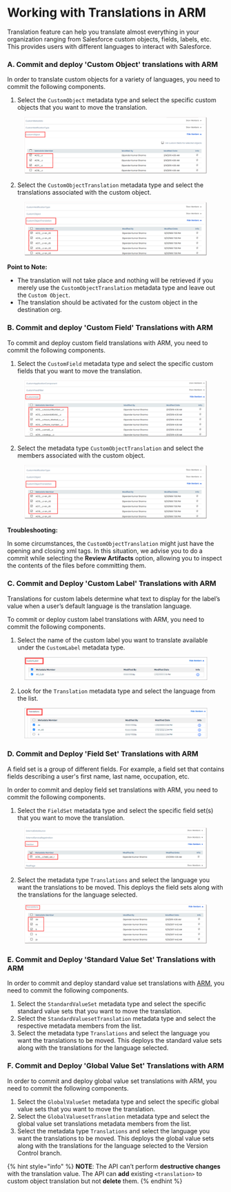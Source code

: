 # Working with Translations in ARM

Translation feature can help you translate almost everything in your organization ranging from Salesforce custom objects, fields, labels, etc. This provides users with different languages to interact with Salesforce.

### A. Commit and deploy 'Custom Object' translations with ARM <a href="#a-commit-and-deploy-custom-object-translations-with-arm" id="a-commit-and-deploy-custom-object-translations-with-arm"></a>

In order to translate custom objects for a variety of languages, you need to commit the following components.

1. Select the `CustomObject` metadata type and select the specific custom objects that you want to move the translation.

<figure><img src="../../../../.gitbook/assets/image (2) (1) (1) (1) (1) (1) (1) (1) (1) (1) (1) (1) (1) (1) (1) (1) (1) (1) (1) (1) (1) (1) (1) (1) (1) (1) (1) (1) (1) (1) (1) (1) (1) (1) (1) (1) (1) (1) (1) (1) (1) (1) (1) (1).png" alt=""><figcaption></figcaption></figure>

2. Select the `CustomObjectTranslation` metadata type and select the translations associated with the custom object.

<figure><img src="../../../../.gitbook/assets/image (3) (1) (1) (1) (1) (1) (1) (1) (1) (1) (1) (1) (1) (1) (1) (1) (1) (1) (1) (1) (1) (1) (1) (1) (1) (1) (1) (1) (1) (1) (1) (1) (1) (1) (1) (1) (1) (1) (1).png" alt=""><figcaption></figcaption></figure>

**Point to Note:**

* The translation will not take place and nothing will be retrieved if you merely use the `CustomObjectTranslation` metadata type and leave out the `Custom Object`.
* The translation should be activated for the custom object in the destination org.

### B. Commit and deploy 'Custom Field' Translations with ARM <a href="#b-commit-and-deploy-custom-field-translations-with-arm" id="b-commit-and-deploy-custom-field-translations-with-arm"></a>

To commit and deploy custom field translations with ARM, you need to commit the following components.

1. Select the `CustomField` metadata type and select the specific custom fields that you want to move the translation.

<figure><img src="../../../../.gitbook/assets/image (4) (1) (1) (1) (1) (1) (1) (1) (1) (1) (1) (1) (1) (1) (1) (1) (1) (1) (1) (1) (1) (1) (1) (1) (1) (1) (1) (1) (1) (1) (1) (1) (1) (1) (1).png" alt=""><figcaption></figcaption></figure>

2. Select the metadata type `CustomObjectTranslation` and select the members associated with the custom object.

<figure><img src="../../../../.gitbook/assets/image (5) (1) (1) (1) (1) (1) (1) (1) (1) (1) (1) (1) (1) (1) (1) (1) (1) (1) (1) (1) (1) (1) (1) (1) (1) (1) (1) (1) (1) (1) (1).png" alt=""><figcaption></figcaption></figure>

**Troubleshooting:**

In some circumstances, the `CustomObjectTranslation` might just have the opening and closing xml tags. In this situation, we advise you to do a commit while selecting the **Review Artifacts** option, allowing you to inspect the contents of the files before committing them.

### C. Commit and Deploy 'Custom Label' Translations with ARM <a href="#c-commit-and-deploy-custom-label-translations-with-arm" id="c-commit-and-deploy-custom-label-translations-with-arm"></a>

Translations for custom labels determine what text to display for the label’s value when a user’s default language is the translation language.

To commit or deploy custom label translations with ARM, you need to commit the following components.

1. Select the name of the custom label you want to translate available under the `CustomLabel` metadata type.

<figure><img src="../../../../.gitbook/assets/image (6) (1) (1) (1) (1) (1) (1) (1) (1) (1) (1) (1) (1) (1) (1) (1) (1) (1) (1) (1) (1) (1) (1) (1) (1) (1) (1).png" alt=""><figcaption></figcaption></figure>

2. Look for the `Translation` metadata type and select the language from the list.

<figure><img src="../../../../.gitbook/assets/image (7) (1) (1) (1) (1) (1) (1) (1) (1) (1) (1) (1) (1) (1) (1) (1) (1) (1) (1) (1) (1) (1) (1) (1).png" alt=""><figcaption></figcaption></figure>

### D. Commit and Deploy 'Field Set' Translations with ARM <a href="#d-commit-and-deploy-field-set-translations-with-arm" id="d-commit-and-deploy-field-set-translations-with-arm"></a>

A field set is a group of different fields. For example, a field set that contains fields describing a user's first name, last name, occupation, etc.

In order to commit and deploy field set translations with ARM, you need to commit the following components.

1. Select the `FieldSet` metadata type and select the specific field set(s) that you want to move the translation.

<figure><img src="../../../../.gitbook/assets/image (8) (1) (1) (1) (1) (1) (1) (1) (1) (1) (1) (1) (1) (1) (1) (1) (1) (1) (1) (1) (1) (1) (1).png" alt=""><figcaption></figcaption></figure>

2. Select the metadata type `Translations` and select the language you want the translations to be moved. This deploys the field sets along with the translations for the language selected.

<figure><img src="../../../../.gitbook/assets/image (9) (1) (1) (1) (1) (1) (1) (1) (1) (1) (1) (1) (1) (1) (1) (1) (1) (1) (1) (1) (1).png" alt=""><figcaption></figcaption></figure>

### E. Commit and Deploy 'Standard Value Set' Translations with ARM <a href="#e-commit-and-deploy-standard-value-set-translations-with-arm" id="e-commit-and-deploy-standard-value-set-translations-with-arm"></a>

In order to commit and deploy standard value set translations with [ARM](https://www.autorabit.com/products/automated-release-management/), you need to commit the following components.

1. Select the `StandardValueSet` metadata type and select the specific standard value sets that you want to move the translation.
2. Select the `StandardValuesetTranslation` metadata type and select the respective metadata members from the list.
3. Select the metadata type `Translations` and select the language you want the translations to be moved. This deploys the standard value sets along with the translations for the language selected.

### F. Commit and Deploy 'Global Value Set' Translations with ARM <a href="#f-commit-and-deploy-global-value-set-translations-with-arm" id="f-commit-and-deploy-global-value-set-translations-with-arm"></a>

In order to commit and deploy global value set translations with ARM, you need to commit the following components.

1. Select the `GlobalValueSet` metadata type and select the specific global value sets that you want to move the translation.
2. Select the `GlobalValuesetTranslation` metadata type and select the global value set translations metadata members from the list.
3. Select the metadata type `Translations` and select the language you want the translations to be moved. This deploys the global value sets along with the translations for the language selected to the Version Control branch.



{% hint style="info" %}
**NOTE**: The API can’t perform **destructive changes** with the translation value. The API can **add** existing `<translation>` to custom object translation but not **delete** them.
{% endhint %}



